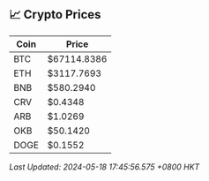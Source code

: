 ## 📈 Crypto Prices

| Coin | Price |
| ---- | ----- |
| BTC | $67114.8386 |
| ETH | $3117.7693 |
| BNB | $580.2940 |
| CRV | $0.4348 |
| ARB | $1.0269 |
| OKB | $50.1420 |
| DOGE | $0.1552 |

_Last Updated: 2024-05-18 17:45:56.575 +0800 HKT_